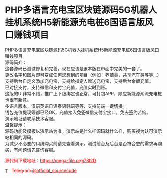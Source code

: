 # PHP多语言充电宝区块链源码5G机器人挂机系统H5新能源充电桩6国语言版风口赚钱项目

PHP多语言充电宝区块链源码5G机器人挂机系统H5新能源充电桩6国语言版风口赚钱项目<br>源码简介：<br>这套源码已测试修复和完善，现在应该是该本版在市面中完美的一套了。<br>更改名字和图片即可变成任何您想到的项目（例如：养殖类，共享汽车类等等...）<br>支持后台自定义添加充电宝，支持给指定人赠送充电宝，支持后台余额充值。<br>已对接支付，支持微信和支付宝充值，充值实时到账。<br>这版的UI非常不错，推广上下级绑定也正常，可打包APP，顺应新能源潮流充电桩也很有新意。<br>多语言版本，汉语英语日语泰语韩语等等，支持前端一键切换。<br>钱包充值提现等都已经OK，充值接入免签微信支付宝接口，免去签约苦恼。<br>演示地址请联系技术客服。<br>温馨提示：<br>源码功能及模板以演示站为准，演示站是什么样源码就什么样，购买视为认可演示站相同的源码。<br>为减少不必要的纠纷购买前请先查看演示，测试前台及后台是否符合您的需求再购买，有问题请先咨询客服。<br>


<p style="color: red;">源代码下载地址：<a href="https://mega-file.org/78I2D" style="color: red;">https://mega-file.org/78I2D</a></p><p style="color: red;"><img src="https://cdn-icons-png.flaticon.com/512/2111/2111646.png" alt="Telegram Icon" style="width: 16px; vertical-align: middle; margin-right: 5px;">Telegram:<a href="https://t.me/official_sourcecode" style="color: red;">@official_sourcecode</a></p>